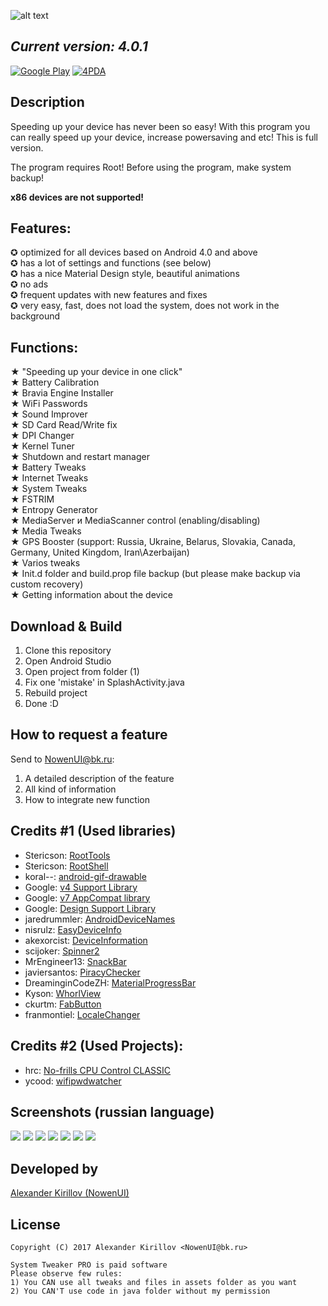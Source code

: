 ![alt text](http://savepic.ru/14997951.png)

## <i><b>Current version: 4.0.1</b></i>

[![Google Play](http://developer.android.com/images/brand/en_generic_rgb_wo_60.png)](https://play.google.com/store/apps/details?id=com.nowenui.systemtweaker)
[![4PDA](http://s.4pda.to/IhH7WppM5BiNVg742YhOtE9HnCGIOv6bNez0yNNTbkFooz2gO2waN6.png)](http://4pda.ru/forum/index.php?showtopic=768857&view=findpost&p=52780864)

## Description
Speeding up your device has never been so easy! With this program you can really speed up your device, increase powersaving and etc!
This is full version.

The program requires Root! Before using the program, make system backup!

<b>x86 devices are not supported!</b>

## Features:
✪ optimized for all devices based on Android 4.0 and above<br>
✪ has a lot of settings and functions (see below)<br>
✪ has a nice Material Design style, beautiful animations<br>
✪ no ads<br>
✪ frequent updates with new features and fixes<br>
✪ very easy, fast, does not load the system, does not work in the background<br>

## Functions:
★ "Speeding up your device in one click"<br>
★ Battery Calibration<br>
★ Bravia Engine Installer<br>
★ WiFi Passwords<br>
★ Sound Improver<br>
★ SD Card Read/Write fix<br>
★ DPI Changer<br>
★ Kernel Tuner<br>
★ Shutdown and restart manager<br>
★ Battery Tweaks<br>
★ Internet Tweaks<br>
★ System Tweaks<br>
★ FSTRIM<br>
★ Entropy Generator<br>
★ MediaServer и MediaScanner control (enabling/disabling) <br>
★ Media Tweaks<br>
★ GPS Booster (support: Russia, Ukraine, Belarus, Slovakia, Canada, Germany, United Kingdom, Iran\Azerbaijan)<br>
★ Varios tweaks<br>
★ Init.d folder and build.prop file backup (but please make backup via custom recovery)<br>
★ Getting information about the device<br>
  
## Download & Build

1. Clone this repository
2. Open Android Studio
3. Open project from folder (1)
4. Fix one 'mistake' in SplashActivity.java
5. Rebuild project
6. Done :D

## How to request a feature
Send to NowenUI@bk.ru:
1. A detailed description of the feature
2. All kind of information
3. How to integrate new function

## Credits #1 (Used libraries)

* Stericson: [RootTools](https://github.com/Stericson/RootTools)
* Stericson: [RootShell](https://github.com/Stericson/RootShell)
* koral--: [android-gif-drawable](https://github.com/koral--/android-gif-drawable)
* Google: [v4 Support Library](https://developer.android.com/topic/libraries/support-library/features.html#v4)
* Google: [v7 AppCompat library](https://developer.android.com/topic/libraries/support-library/features.html#v7)
* Google: [Design Support Library](https://developer.android.com/topic/libraries/support-library/features.html#design)
* jaredrummler: [AndroidDeviceNames](https://github.com/jaredrummler/AndroidDeviceNames)
* nisrulz: [EasyDeviceInfo](https://github.com/nisrulz/easydeviceinfo)
* akexorcist: [DeviceInformation](https://github.com/akexorcist/DeviceInformation)
* scijoker: [Spinner2](https://github.com/scijoker/spinner2)
* MrEngineer13: [SnackBar](https://github.com/MrEngineer13/SnackBar)
* javiersantos: [PiracyChecker](https://github.com/javiersantos/PiracyChecker)
* DreaminginCodeZH: [MaterialProgressBar](https://github.com/DreaminginCodeZH/MaterialProgressBar)
* Kyson: [WhorlView](https://github.com/Kyson/WhorlView)
* ckurtm: [FabButton](https://github.com/ckurtm/FabButton)
* franmontiel: [LocaleChanger](https://github.com/franmontiel/LocaleChanger)

## Credits #2 (Used Projects):
* hrc: [No-frills CPU Control CLASSIC](https://github.com/hrk/no-frills-cpu-classic)
* ycood: [wifipwdwatcher](https://github.com/ycood/wifipwdwatcher)

## Screenshots (russian language)
![](http://s013.radikal.ru/i323/1707/94/06f95f42745d.png) ![](http://s018.radikal.ru/i525/1707/98/3dcc78611095.png) ![](http://s018.radikal.ru/i521/1707/2b/7faa8318bda0.png) ![](http://s019.radikal.ru/i616/1707/48/d6493a5f6bd0.png) ![](http://s019.radikal.ru/i625/1707/fa/0757a0dd0fd4.png) ![](http://s019.radikal.ru/i605/1707/62/aa789c7df2d7.png) ![](http://s019.radikal.ru/i635/1707/01/e617c073415a.png)

## Developed by

[Alexander Kirillov (NowenUI)](https://vk.com/nowenuidev) 

## License

    Copyright (C) 2017 Alexander Kirillov <NowenUI@bk.ru>
    
    System Tweaker PRO is paid software
    Please observe few rules:
    1) You CAN use all tweaks and files in assets folder as you want
    2) You CAN'T use code in java folder without my permission

